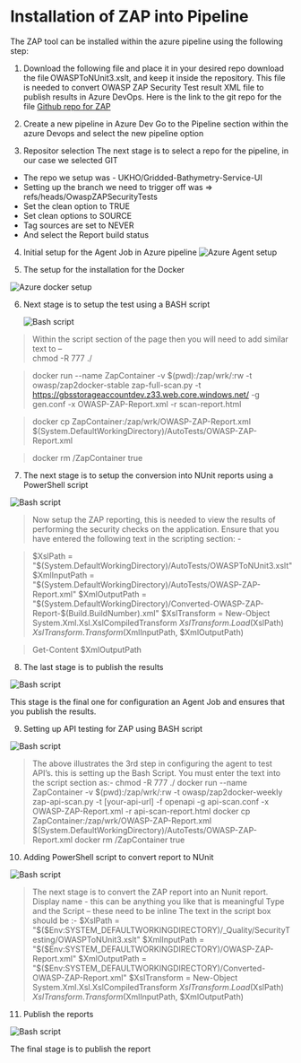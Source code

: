 # Installation of ZAP into Pipeline 

The ZAP tool can be installed within the azure pipeline using the following step: 

1. Download the following file and place it in your desired repo 
download the file OWASPToNUnit3.xslt, and keep it inside the repository. This file is needed to convert OWASP ZAP Security Test result XML file to publish results in Azure DevOps.
Here is the link to the git repo for the file [Github repo for ZAP](https://dev.azure.com/francislacroix/_git/CodeShare?path=/OWASPBlog/OWASPToNUnit3.xslt)

2.	Create a new pipeline in Azure Dev 
Go to the Pipeline section within the azure Devops and select the new pipeline option 

3.	Repositor selection 
The next stage is to select a repo for the pipeline, in our case we selected GIT 

- The repo we setup was - UKHO/Gridded-Bathymetry-Service-UI
- Setting up the branch we need to trigger off was => refs/heads/OwaspZAPSecurityTests 
-	Set the clean option to TRUE 
-	Set clean options to SOURCE 
-	Tag sources are set to NEVER 
-	And select the Report build status 

4.	Initial setup for the Agent Job in Azure pipeline
![Azure Agent setup](https://github.com/UKHO/docs/blob/Security-test-automation/quality-assurance/images/zapazuresetup.jpg)

5.	The setup for the installation for the Docker
   
   ![Azure docker setup](https://github.com/UKHO/docs/blob/Security-test-automation/quality-assurance/images/zap2.jpg)

6. Next stage is to setup the test using a BASH script
   
   ![Bash script](https://github.com/UKHO/docs/blob/Security-test-automation/quality-assurance/images/zap3.jpg)

> Within the script section of the page then you will need to add similar text to –  
chmod -R 777  ./ 
 
> docker run --name ZapContainer -v $(pwd):/zap/wrk/:rw -t owasp/zap2docker-stable zap-full-scan.py -t https://gbsstorageaccountdev.z33.web.core.windows.net/ -g gen.conf -x OWASP-ZAP-Report.xml -r scan-report.html 
 
> docker cp ZapContainer:/zap/wrk/OWASP-ZAP-Report.xml $(System.DefaultWorkingDirectory)/AutoTests/OWASP-ZAP-Report.xml 
 
> docker rm /ZapContainer 
true

7.	The next stage is to setup the conversion into NUnit reports using a PowerShell script
   
   ![Bash script](https://github.com/UKHO/docs/blob/Security-test-automation/quality-assurance/images/zap4.jpg)

> Now setup the ZAP reporting, this is needed to view the results of performing the security checks on the application. Ensure that you have entered the following text in the scripting section: -

> $XslPath = "$(System.DefaultWorkingDirectory)/AutoTests/OWASPToNUnit3.xslt" 
$XmlInputPath = "$(System.DefaultWorkingDirectory)/AutoTests/OWASP-ZAP-Report.xml" 
$XmlOutputPath = "$(System.DefaultWorkingDirectory)/Converted-OWASP-ZAP-Report-$(Build.BuildNumber).xml" 
$XslTransform = New-Object System.Xml.Xsl.XslCompiledTransform 
$XslTransform.Load($XslPath) 
$XslTransform.Transform($XmlInputPath, $XmlOutputPath) 
 
> Get-Content $XmlOutputPath 


8.	The last stage is to publish the results
   
   ![Bash script](https://github.com/UKHO/docs/blob/Security-test-automation/quality-assurance/images/zap5.jpg)

This stage is the final one for configuration an Agent Job and ensures that you publish the results. 

9.	Setting up API testing for ZAP using BASH script
    
   ![Bash script](https://github.com/UKHO/docs/blob/Security-test-automation/quality-assurance/images/zap6.jpg)
   
> The above illustrates the 3rd step in configuring the agent to test API’s. this is setting up the Bash Script. You must enter the text into the script section as:- 
chmod -R 777 ./ 
docker run --name ZapContainer -v $(pwd):/zap/wrk/:rw -t owasp/zap2docker-weekly zap-api-scan.py -t [your-api-url] -f openapi -g api-scan.conf -x OWASP-ZAP-Report.xml -r api-scan-report.html 
docker cp ZapContainer:/zap/wrk/OWASP-ZAP-Report.xml $(System.DefaultWorkingDirectory)/AutoTests/OWASP-ZAP-Report.xml 
docker rm /ZapContainer 
true 

10.	Adding PowerShell script to convert report to NUnit
    
   ![Bash script](https://github.com/UKHO/docs/blob/Security-test-automation/quality-assurance/images/zap7.jpg)

> The next stage is to convert the ZAP report into an Nunit report. 
Display name  - this can be anything you like that is meaningful 
Type and the Script – these need to be inline 
The text in the script box should be :- 
$XslPath = "$($Env:SYSTEM_DEFAULTWORKINGDIRECTORY)/_Quality/SecurityTesting/OWASPToNUnit3.xslt" 
$XmlInputPath = "$($Env:SYSTEM_DEFAULTWORKINGDIRECTORY)/OWASP-ZAP-Report.xml" 
$XmlOutputPath = "$($Env:SYSTEM_DEFAULTWORKINGDIRECTORY)/Converted-OWASP-ZAP-Report.xml" 
$XslTransform = New-Object System.Xml.Xsl.XslCompiledTransform 
$XslTransform.Load($XslPath) 
$XslTransform.Transform($XmlInputPath, $XmlOutputPath) 
 

11.	Publish the reports
    
   ![Bash script](https://github.com/UKHO/docs/blob/Security-test-automation/quality-assurance/images/zap8.jpg)

The final stage is to publish the report
